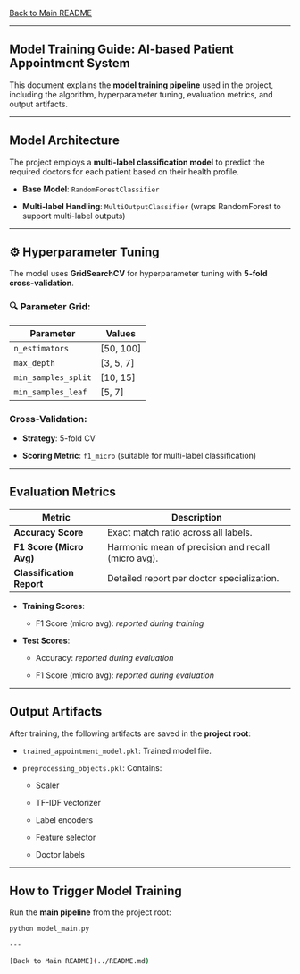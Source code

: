 [Back to Main README](../README.md)

---

## Model Training Guide: AI-based Patient Appointment System

This document explains the **model training pipeline** used in the project, including the algorithm, hyperparameter tuning, evaluation metrics, and output artifacts.

---

## Model Architecture

The project employs a **multi-label classification model** to predict the required doctors for each patient based on their health profile.

- **Base Model**: `RandomForestClassifier`

- **Multi-label Handling**: `MultiOutputClassifier` (wraps RandomForest to support multi-label outputs)

---

## ⚙️ Hyperparameter Tuning

The model uses **GridSearchCV** for hyperparameter tuning with **5-fold cross-validation**.

### 🔍 Parameter Grid:

| Parameter                | Values                |
|--------------------------|-----------------------|
| `n_estimators`           | [50, 100]             |
| `max_depth`              | [3, 5, 7]             |
| `min_samples_split`      | [10, 15]              |
| `min_samples_leaf`       | [5, 7]                |

### Cross-Validation:

- **Strategy**: 5-fold CV

- **Scoring Metric**: `f1_micro` (suitable for multi-label classification)

---

## Evaluation Metrics

| Metric                  | Description                                        |
|-------------------------|----------------------------------------------------|
| **Accuracy Score**      | Exact match ratio across all labels.               |
| **F1 Score (Micro Avg)**| Harmonic mean of precision and recall (micro avg). |
| **Classification Report**| Detailed report per doctor specialization.         |

- **Training Scores**:

  - F1 Score (micro avg): *reported during training*

- **Test Scores**:

  - Accuracy: *reported during evaluation*

  - F1 Score (micro avg): *reported during evaluation*

---

## Output Artifacts

After training, the following artifacts are saved in the **project root**:

- `trained_appointment_model.pkl`: Trained model file.

- `preprocessing_objects.pkl`: Contains:

  - Scaler

  - TF-IDF vectorizer

  - Label encoders

  - Feature selector

  - Doctor labels

---

## How to Trigger Model Training

Run the **main pipeline** from the project root:

```bash
python model_main.py

---

[Back to Main README](../README.md)
